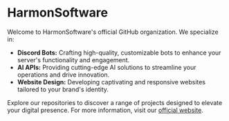 # HarmonSoftware

Welcome to HarmonSoftware's official GitHub organization. We specialize in:

- **Discord Bots:** Crafting high-quality, customizable bots to enhance your server's functionality and engagement.
- **AI APIs:** Providing cutting-edge AI solutions to streamline your operations and drive innovation.
- **Website Design:** Developing captivating and responsive websites tailored to your brand's identity.

Explore our repositories to discover a range of projects designed to elevate your digital presence. For more information, visit our [official website](https://harmon.com.tr/).
 

